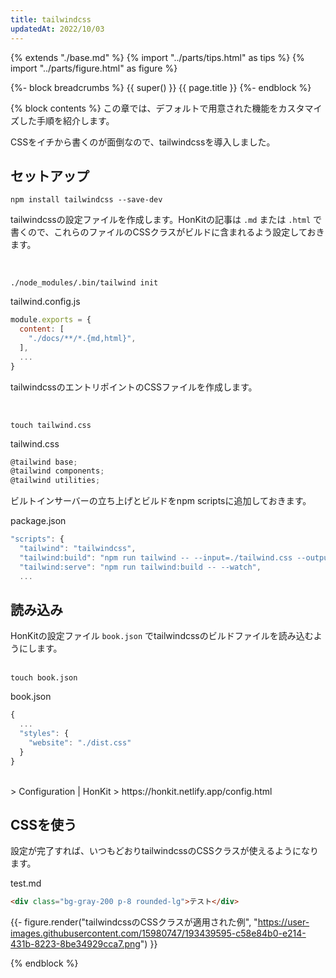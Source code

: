 ```yaml
---
title: tailwindcss
updatedAt: 2022/10/03
---
```


{% extends "./base.md" %}
{% import "../parts/tips.html" as tips %}
{% import "../parts/figure.html" as figure %}

{%- block breadcrumbs %}
  {{ super() }}
  <span>{{ page.title }}</span>
{%- endblock %}

{% block contents %}
この章では、デフォルトで用意された機能をカスタマイズした手順を紹介します。

CSSをイチから書くのが面倒なので、tailwindcssを導入しました。

## セットアップ

```
npm install tailwindcss --save-dev
```

tailwindcssの設定ファイルを作成します。HonKitの記事は `.md` または `.html` で書くので、これらのファイルのCSSクラスがビルドに含まれるよう設定しておきます。

<br>

```
./node_modules/.bin/tailwind init
```

<div class="code-title">tailwind.config.js</div>

```js
module.exports = {
  content: [
    "./docs/**/*.{md,html}",
  ],
  ...
}
```

tailwindcssのエントリポイントのCSSファイルを作成します。

<br>

```
touch tailwind.css
```

<div class="code-title">tailwind.css</div>

```js
@tailwind base;
@tailwind components;
@tailwind utilities;
```

ビルトインサーバーの立ち上げとビルドをnpm scriptsに追加しておきます。

<div class="code-title">package.json</div>

```js
"scripts": {
  "tailwind": "tailwindcss",
  "tailwind:build": "npm run tailwind -- --input=./tailwind.css --output=./dist.css",
  "tailwind:serve": "npm run tailwind:build -- --watch",
  ...
```

## 読み込み

HonKitの設定ファイル `book.json` でtailwindcssのビルドファイルを読み込むようにします。
<br>
<br>

```
touch book.json
```

<div class="code-title">book.json</div>

```js
{
  ...
  "styles": {
    "website": "./dist.css"
  }
}
```

<br>
> Configuration | HonKit  
> https://honkit.netlify.app/config.html
<br>

## CSSを使う

設定が完了すれば、いつもどおりtailwindcssのCSSクラスが使えるようになります。

<div class="code-title">test.md</div>

```html
<div class="bg-gray-200 p-8 rounded-lg">テスト</div>
```

{{- figure.render("tailwindcssのCSSクラスが適用された例", "https://user-images.githubusercontent.com/15980747/193439595-c58e84b0-e214-431b-8223-8be34929cca7.png") }}

{% endblock %}
